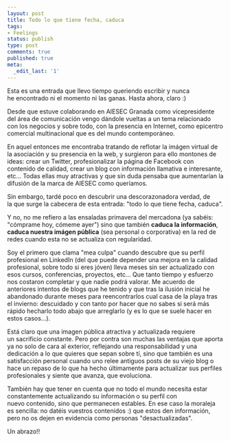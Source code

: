 ```yaml
---
layout: post
title: Todo lo que tiene fecha, caduca
tags:
- Feelings
status: publish
type: post
comments: true
published: true
meta:
  _edit_last: '1'
---
```

Esta es una entrada que llevo tiempo queriendo escribir y nunca he encontrado ni el momento ni las ganas. Hasta ahora, claro :)

Desde que estuve colaborando en AIESEC Granada como vicepresidente del área de comunicación vengo dándole vueltas a un tema relacionado con los negocios y sobre todo, con la presencia en Internet, como epicentro comercial multinacional que es del mundo contemporáneo.
<!-- more -->

En aquel entonces me encontraba tratando de reflotar la imágen virtual de la asociación y su presencia en la web, y surgieron para ello
montones de ideas: crear un Twitter, profesionalizar la página de Facebook con contenido de calidad, crear un blog con información llamativa e interesante, etc... Todas ellas muy atractivas y que sin duda pensaba que aumentarían la difusión de la marca de AIESEC como queríamos.

Sin embargo, tardé poco en descubrir una descorazonadora verdad, de la que surge la cabecera de esta entrada: "todo lo que tiene fecha, caduca".

Y no, no me refiero a las ensaladas primavera del mercadona (ya sabéis: "cómprame hoy, cómeme ayer") sino que también <strong>caduca la información</strong>, <strong>caduca nuestra imágen pública</strong> (sea personal o corporativa) en la red de redes cuando esta no se actualiza con regularidad.

Soy el primero que clama "mea culpa" cuando descubre que su perfil profesional en LinkedIn (del que puede depender una mejora en la calidad profesional, sobre todo si eres jóven) lleva meses sin ser actualizado con esos cursos, conferencias, proyectos, etc... Que tanto tiempo y esfuerzo nos costaron completar y que nadie podrá valorar. Me acuerdo de anteriores intentos de blogs que he tenido y que tras la ilusión inicial he abandonado durante meses para reencontrarlos cual casa de la playa tras el invierno: descuidado y con tanto por hacer que no sabes si será más rápido hecharlo todo abajo que arreglarlo (y es lo que se suele hacer en estos casos...).

Está claro que una imagen pública atractiva y actualizada requiere un sacrificio constante. Pero por contra son muchas las ventajas que aporta ya no solo de cara al exterior, reflejando una responsabilidad y una dedicación a lo que quieres que sepan sobre tí, sino que también es una satisfacción personal cuando uno relee antiguos posts de su viejo blog o hace un repaso de lo que ha hecho últimamente para actualizar sus perfiles profesionales y siente que avanza, que evoluciona.

También hay que tener en cuenta que no todo el mundo necesita estar constantemente actualizando su información o su perfil con nuevo contenido, sino que permanecen estables. En ese caso la moraleja es sencilla: no datéis vuestros contenidos :) que estos den información, pero no os dejen en evidencia como personas "desactualizadas".

Un abrazo!!
